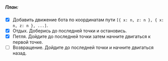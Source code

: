 
##### План:
- [x] Добавить движение бота по координатам пути `[{ x: n, z: n }, { x: n, z: n }, ...]`.
- [x] Отдых. Доберись до последней точки и остановись.
- [x] Петля. Дойдите до последней точки затем начните двигаться к первой точке.
- [ ] Возвращение. Дойдите до последней точки и начните двигаться назад.